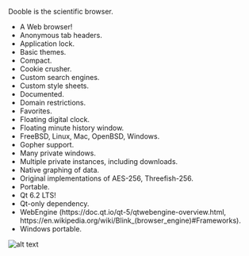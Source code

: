 Dooble is the scientific browser.

<ul>
<li>A Web browser!</li>
<li>Anonymous tab headers.</li>
<li>Application lock.</li>
<li>Basic themes.</li>
<li>Compact.</li>
<li>Cookie crusher.</li>
<li>Custom search engines.</li>
<li>Custom style sheets.</li>
<li>Documented.</li>
<li>Domain restrictions.</li>
<li>Favorites.</li>
<li>Floating digital clock.</li>
<li>Floating minute history window.</li>
<li>FreeBSD, Linux, Mac, OpenBSD, Windows.</li>
<li>Gopher support.</li>
<li>Many private windows.</li>
<li>Multiple private instances, including downloads.</li>
<li>Native graphing of data.</li>
<li>Original implementations of AES-256, Threefish-256.</li>
<li>Portable.</li>
<li>Qt 6.2 LTS!</li>
<li>Qt-only dependency.</li>
<li>WebEngine (https://doc.qt.io/qt-5/qtwebengine-overview.html, https://en.wikipedia.org/wiki/Blink_(browser_engine)#Frameworks).</li>
<li>Windows portable.</li>
</ul>

![alt text](https://github.com/textbrowser/dooble/blob/master/Images/chart_1.png)
